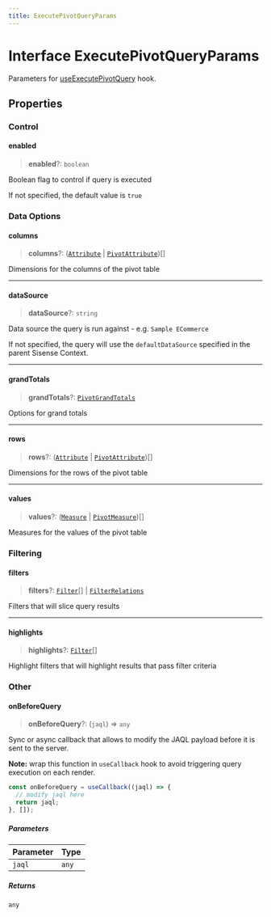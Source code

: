 ```yaml
---
title: ExecutePivotQueryParams
---
```


# Interface ExecutePivotQueryParams

Parameters for [useExecutePivotQuery](../functions/function.useExecutePivotQuery.md) hook.

## Properties

### Control

#### enabled

> **enabled**?: `boolean`

Boolean flag to control if query is executed

If not specified, the default value is `true`

### Data Options

#### columns

> **columns**?: ([`Attribute`](../../sdk-data/interfaces/interface.Attribute.md) \| [`PivotAttribute`](../../sdk-data/interfaces/interface.PivotAttribute.md))[]

Dimensions for the columns of the pivot table

***

#### dataSource

> **dataSource**?: `string`

Data source the query is run against - e.g. `Sample ECommerce`

If not specified, the query will use the `defaultDataSource` specified in the parent Sisense Context.

***

#### grandTotals

> **grandTotals**?: [`PivotGrandTotals`](../../sdk-data/type-aliases/type-alias.PivotGrandTotals.md)

Options for grand totals

***

#### rows

> **rows**?: ([`Attribute`](../../sdk-data/interfaces/interface.Attribute.md) \| [`PivotAttribute`](../../sdk-data/interfaces/interface.PivotAttribute.md))[]

Dimensions for the rows of the pivot table

***

#### values

> **values**?: ([`Measure`](../../sdk-data/interfaces/interface.Measure.md) \| [`PivotMeasure`](../../sdk-data/interfaces/interface.PivotMeasure.md))[]

Measures for the values of the pivot table

### Filtering

#### filters

> **filters**?: [`Filter`](../../sdk-data/interfaces/interface.Filter.md)[] \| [`FilterRelations`](../../sdk-data/interfaces/interface.FilterRelations.md)

Filters that will slice query results

***

#### highlights

> **highlights**?: [`Filter`](../../sdk-data/interfaces/interface.Filter.md)[]

Highlight filters that will highlight results that pass filter criteria

### Other

#### onBeforeQuery

> **onBeforeQuery**?: (`jaql`) => `any`

Sync or async callback that allows to modify the JAQL payload before it is sent to the server.

**Note:** wrap this function in `useCallback` hook to avoid triggering query execution on each render.
```ts
const onBeforeQuery = useCallback((jaql) => {
  // modify jaql here
  return jaql;
}, []);
```

##### Parameters

| Parameter | Type |
| :------ | :------ |
| `jaql` | `any` |

##### Returns

`any`

